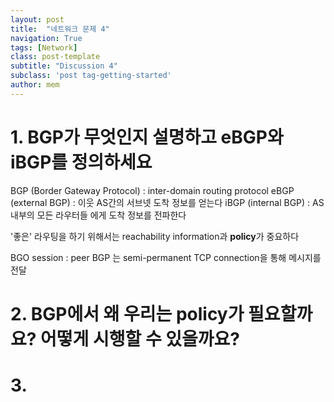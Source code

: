 ```yaml
---
layout: post
title:  "네트워크 문제 4"
navigation: True
tags: [Network]
class: post-template
subtitle: "Discussion 4"
subclass: 'post tag-getting-started'
author: mem
---
```


# 1. BGP가 무엇인지 설명하고  eBGP와 iBGP를 정의하세요

BGP (Border Gateway Protocol) : inter-domain routing protocol
eBGP (external BGP) : 이웃 AS간의 서브넷 도착 정보를 얻는다
iBGP (internal BGP) : AS 내부의 모든 라우터들 에게 도착 정보를 전파한다

'좋은' 라우팅을 하기 위해서는 reachability information과 **policy**가 중요하다

BGO session : peer BGP 는 semi-permanent TCP connection을 통해 메시지를 전달

# 2. BGP에서 왜 우리는 policy가 필요할까요? 어떻게 시행할 수 있을까요?


# 3. 